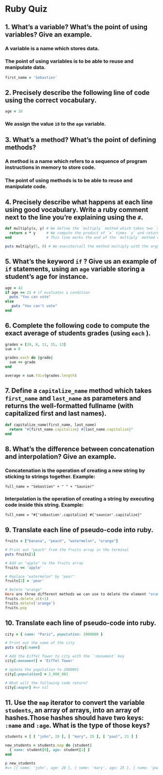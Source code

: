 # Ruby Quiz

## 1. What’s a variable? What’s the point of using variables? Give an example.
### A variable is a name which stores data.
### The point of using variables is to be able to reuse and manipulate data.

```ruby
first_name = 'Sebastien'
```

## 2. Precisely describe the following line of code using the correct vocabulary.
```ruby
age = 18
```
### We assign the value **```18```** to the **```age```** variable.

## 3. What’s a method? What’s the point of defining methods?
### A method is a name which refers to a sequence of program instructions in memory to store code.
### The point of using methods is to be able to reuse and manipulate code.

## 4. Precisely describe what happens at each line using good vocabulary. Write a ruby comment next to the line you’re explaining using the **```#```**.
```ruby
def multiply(x, y) # We define the `multiply` method which takes two `x` and `y` parameters.
  return x * y     # We compute the product of `x` times `y` and return it as the result of the method `multiply`.
end                # This line marks the end of the `multiply` method definition.

puts multiply(5, 8) # We execute/call the method multiply with the arguments 5 and 8 and print the result.

```

## 5. What’s the keyword **```if```** ? Give us an example of **```if```** statements, using an **```age```** variable storing a student’s age for instance.

```ruby
age = 42
if age >= 21 # if evaluates a condition
  puts "You can vote"
else
   puts "You can't vote"
end
```

## 6. Complete the following code to compute the exact average of students grades (using **```each```** ).
```ruby
grades = [19, 8, 11, 15, 13]
sum = 0

grades.each do |grade|
  sum += grade
end

average = sum.fdiv(grades.length)
```

## 7. Define a **```capitalize_name```** method which takes **```first_name```** and **```last_name```** as parameters and returns the well-formatted fullname (with capitalized first and last names).
```ruby
def capitalize_name(first_name, last_name)
  return "#{first_name.capitalize} #{last_name.capitalize}"
end
```

## 8. What’s the difference between concatenation and interpolation? Give an example.
### Concatenation is the operation of creating a new string by sticking to strings together. Example:
```full_name = "Sebastien" + " " + "Saunier"```
### Interpolation is the operation of creating a string by executing code inside this string. Example:
```full_name = "#{'sebastien'.capitalize} #{'saunier'.capitalize}"```

## 9. Translate each line of pseudo-code into ruby.
```ruby
fruits = ["banana", "peach", "watermelon", "orange"]

# Print out "peach" from the fruits array in the terminal
puts fruits[1]

# Add an "apple" to the fruits array
fruits << 'apple'

# Replace "watermelon" by "pear"
fruits[2] = 'pear'

# Delete "orange"
Here are three different methods we can use to delete the element "orange"
fruits.delete_at(-1)
fruits.delete('orange')
fruits.pop
```

## 10. Translate each line of pseudo-code into ruby.
```ruby
city = { name: "Paris", population: 2000000 }

# Print out the name of the city
puts city[:name]

# Add the Eiffel Tower to city with the `:monument` key
city[:monument] = 'Eiffel Tower'

# Update the population to 2000001
city[:population] = 2_000_001

# What will the following code return?
city[:mayor] #=> nil
```

## 11. Use the **```map```** iterator to convert the variable **```students```**, an array of arrays, into an array of hashes.Those hashes should have two keys: **```:name```** and **```:age```**. What is the type of those keys?
```ruby
students = [ [ "john", 28 ], [ "mary", 25 ], [ "paul", 21 ] ]

new_students = students.map do |student|
  { name: student[0], age: student[1] }
end

p new_students
#=> [{ name: 'john', age: 28 }, { name: 'mary', age: 25 }, { name: 'paul', age: 21 }]
```
